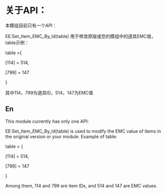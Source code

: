 # 关于API：

本模组目前只有一个API：

EE:Set_Item_EMC_By_Id(table)  用于修改原版或您的模组中的道具EMC值，table示例：

table ={

[114] = 514,

[799] = 147

}

其中114，799为道具ID，514，147为EMC值

## En

This module currently has only one API:

EE:Set_Item_EMC_By_Id(table) is used to modify the EMC value of items in the original version or your module. Example of table:

table = {

[114] = 514,

[799] = 147

}

Among them, 114 and 799 are item IDs, and 514 and 147 are EMC values.
